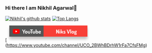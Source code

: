 ### Hi there I am Nikhil Agarwal👋

<!--
**ANikhilAgarwal/ANikhilAgarwal** is a ✨ _special_ ✨ repository because its `README.md` (this file) appears on your GitHub profile.

Here are some ideas to get you started:

- 🔭 I’m currently working on ...
- 🌱 I’m currently learning ...
- 👯 I’m looking to collaborate on ...
- 🤔 I’m looking for help with ...
- 💬 Ask me about ...
- 📫 How to reach me: ...
- 😄 Pronouns: ...
- ⚡ Fun fact: ...
-->


[![Nikhil's github stats](https://github-readme-stats.vercel.app/api?username=ANikhilAgarwal)](https://github.com/ANikhilAgarwal/github-readme-stats)
[![Top Langs](https://github-readme-stats.vercel.app/api/top-langs/?username=ANikhilAgarwal&layout=compact)](https://github.com/ANikhilAgarwal/github-readme-stats)

[![YouTube](https://raw.githubusercontent.com/ANikhilAgarwal/ANikhilAgarwal/master/badg/yt.svg)(https://www.youtube.com/channel/UCO_2BWhBDrhW1rFa7CfsFMg)
